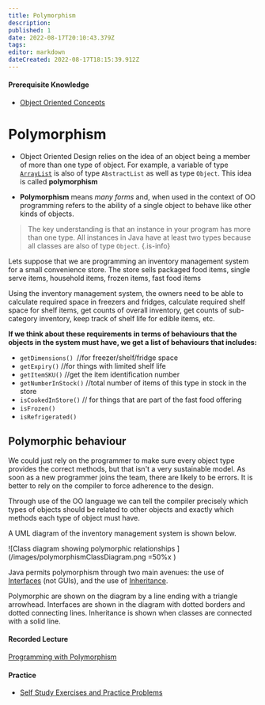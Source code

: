 ```yaml
---
title: Polymorphism
description: 
published: 1
date: 2022-08-17T20:10:43.379Z
tags: 
editor: markdown
dateCreated: 2022-08-17T18:15:39.912Z
---
```


#### Prerequisite Knowledge
- [Object Oriented Concepts](/ooConcepts)

# Polymorphism

* Object Oriented Design relies on the idea of an object being a member of more than one type of object. For example, a variable of type [`ArrayList`](http://localhost:8000/docs/api/java.base/java/util/ArrayList.html) is also of type `AbstractList` as well as type `Object`. This idea is called **polymorphism**

* **Polymorphism** means *many forms* and, when used in the context of OO programming refers to the ability of a single object to behave like other kinds of objects.

> The key understanding is that an instance in your program has more than one type. All instances in Java have at least two types because all classes are also of type `Object`.
{.is-info}


Lets suppose that we are programming an inventory management system for a small convenience store. The store sells packaged food items,  single serve items, household items, frozen items, fast food items

Using the inventory management system, the owners need to be able to calculate required space in freezers and fridges, calculate required shelf space for shelf items, get counts of overall inventory, get counts of sub-category inventory, keep track of shelf life for edible items, etc.

**If we think about these requirements in terms of behaviours that the objects in the system must have,  we get a list of behaviours that includes:**

* `getDimensions() `//for freezer/shelf/fridge space
* `getExpiry()` //for things with limited shelf life
* `getItemSKU()` //get the item identification number
* `getNumberInStock()` //total number of items of this type in stock in the store
* `isCookedInStore()` // for things that are part of the fast food offering
* `isFrozen() `
* `isRefrigerated()`

## Polymorphic behaviour

We could just rely on the programmer to make sure every object type provides the correct methods, but that isn't a very sustainable model.  As soon as a new programmer joins the team, there are likely to be errors. It is better to rely on the compiler to force adherence to the design.  

Through use of the OO language we can tell the compiler precisely which types of objects should be related to other objects and exactly which methods each type of object must have.

A UML diagram of the inventory management system is shown below.   

![Class diagram showing polymorphic relationships ](/images/polymorphismClassDiagram.png =50%x )

Java permits polymorphism through two main avenues: the use of [Interfaces](/ooDesign/interfaces) (not GUIs), and the use of [Inheritance](/ooDesign/inheritance).  

Polymorphic are shown on the diagram by a line ending with a triangle arrowhead. Interfaces are shown in the diagram with dotted borders and dotted connecting lines.  Inheritance is shown when classes are connected with a solid line.   

#### Recorded Lecture
[Programming with Polymorphism](http://localhost:8000/lectures/ooDesign/Polymorphism/)

#### Practice 

- [Self Study Exercises and Practice Problems](/practiceActivities/ooDesign/polymorphism) 

